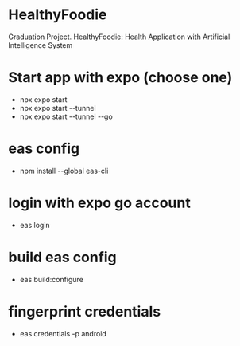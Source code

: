 # HealthyFoodie

Graduation Project. HealthyFoodie: Health Application with Artificial Intelligence System

# Start app with expo (choose one)

- npx expo start 
- npx expo start --tunnel
- npx expo start --tunnel --go

# eas config

- npm install --global eas-cli

# login with expo go account

- eas login

# build eas config

- eas build:configure

# fingerprint credentials

- eas credentials -p android
